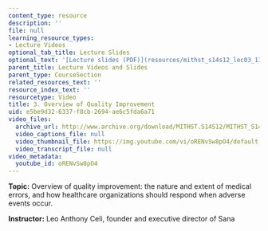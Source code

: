```yaml
---
content_type: resource
description: ''
file: null
learning_resource_types:
- Lecture Videos
optional_tab_title: Lecture Slides
optional_text: '[Lecture slides (PDF)](resources/mithst_s14s12_lec03_1103)'
parent_title: Lecture Videos and Slides
parent_type: CourseSection
related_resources_text: ''
resource_index_text: ''
resourcetype: Video
title: 3. Overview of Quality Improvement
uid: e5be9d32-6337-f8cb-2694-ae6c5fda6a71
video_files:
  archive_url: http://www.archive.org/download/MITHST.S14S12/MITHST_S14S12_lec03_300k.mp4
  video_captions_file: null
  video_thumbnail_file: https://img.youtube.com/vi/oRENvSw8pO4/default.jpg
  video_transcript_file: null
video_metadata:
  youtube_id: oRENvSw8pO4
---
```


**Topic:** Overview of quality improvement: the nature and extent of medical errors, and how healthcare organizations should respond when adverse events occur.

**Instructor:** Leo Anthony Celi, founder and executive director of Sana
